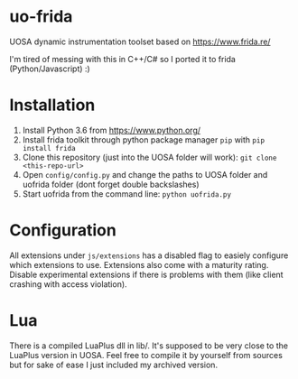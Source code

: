 # uo-frida

UOSA dynamic instrumentation toolset based on https://www.frida.re/

I'm tired of messing with this in C++/C# so I ported it to frida (Python/Javascript) :)

# Installation

1. Install Python 3.6 from https://www.python.org/
1. Install frida toolkit through python package manager `pip` with `pip install frida`
1. Clone this repository (just into the UOSA folder will work): `git clone <this-repo-url>`
1. Open `config/config.py` and change the paths to UOSA folder and uofrida folder (dont forget double backslashes)
1. Start uofrida from the command line: `python uofrida.py`

# Configuration

All extensions under `js/extensions` has a disabled flag to easiely configure which extensions to use. Extensions also come with a maturity rating. Disable experimental extensions if there is problems with them (like client crashing with access violation).

# Lua

There is a compiled LuaPlus dll in lib/. It's supposed to be very close to the LuaPlus version in UOSA. Feel free to compile it by yourself from sources but for sake of ease I just included my archived version.